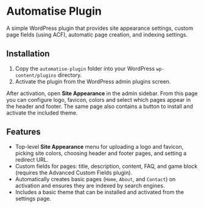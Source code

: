 # Automatise Plugin

A simple WordPress plugin that provides site appearance settings, custom page fields (using ACF), automatic page creation, and indexing settings.

## Installation
1. Copy the `automatise-plugin` folder into your WordPress `wp-content/plugins` directory.
2. Activate the plugin from the WordPress admin plugins screen.


After activation, open **Site Appearance** in the admin sidebar. From this page you can configure logo, favicon, colors and select which pages appear in the header and footer. The same page also contains a button to install and activate the included theme.

## Features
 - Top-level **Site Appearance** menu for uploading a logo and favicon, picking site colors, choosing header and footer pages, and setting a redirect URL.
- Custom fields for pages: title, description, content, FAQ, and game block (requires the Advanced Custom Fields plugin).
- Automatically creates basic pages (`Home`, `About`, and `Contact`) on activation and ensures they are indexed by search engines.
- Includes a basic theme that can be installed and activated from the settings page.


